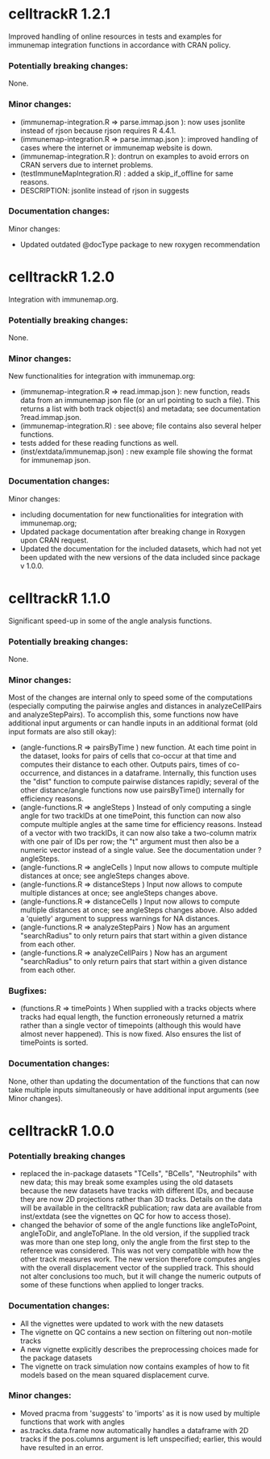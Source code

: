 # celltrackR 1.2.1

Improved handling of online resources in tests and examples for immunemap integration
functions in accordance with CRAN policy.

### Potentially breaking changes: 

None.

### Minor changes:
- (immunemap-integration.R => parse.immap.json ): now uses jsonlite instead of rjson 
	because rjson requires R 4.4.1.
- (immunemap-integration.R => parse.immap.json ): improved handling of cases where the 
	internet or immunemap website is down.
- (immunemap-integration.R ): dontrun on examples to avoid errors on CRAN servers due to
	internet problems.
- (testImmuneMapIntegration.R) : added a skip_if_offline for same reasons.
- DESCRIPTION: jsonlite instead of rjson in suggests


### Documentation changes:

Minor changes:
- Updated outdated @docType package to new roxygen recommendation


# celltrackR 1.2.0

Integration with immunemap.org. 

### Potentially breaking changes: 

None.

### Minor changes:
New functionalities for integration with immunemap.org:
- (immunemap-integration.R => read.immap.json ): new function, reads data from an 
	immunemap json file (or an url pointing to such a file). This returns a list with
	both track object(s) and metadata; see documentation ?read.immap.json. 
- (immunemap-integration.R) : see above; file contains also several helper functions.
- tests added for these reading functions as well.
- (inst/extdata/immunemap.json) : new example file showing the format for immunemap json.


### Documentation changes:

Minor changes:
- including documentation for new functionalities for integration with immunemap.org;
- Updated package documentation after breaking change in Roxygen upon CRAN request.
- Updated the documentation for the included datasets, which had not yet been updated 
with the new versions of the data included since package v 1.0.0.


# celltrackR 1.1.0

Significant speed-up in some of the angle analysis functions.

### Potentially breaking changes: 

None.


### Minor changes:
Most of the changes are internal only to speed some of the computations (especially
computing the pairwise angles and distances in analyzeCellPairs and analyzeStepPairs).
To accomplish this, some functions now have additional input arguments or can handle
inputs in an additional format (old input formats are also still okay):
- (angle-functions.R => pairsByTime ) 
	new function. At each time point in the dataset, looks for pairs of cells that co-occur
	at that time and computes their distance to each other. Outputs pairs, times of co-occurrence,
	and distances in a dataframe. Internally, this function uses the "dist" function to 
	compute pairwise distances rapidly; several of the other distance/angle functions 
	now use pairsByTime() internally for efficiency reasons.
- (angle-functions.R => angleSteps ) 
	Instead of only computing a single angle for two trackIDs at one timePoint,
	this function can now also compute multiple angles at the same time for efficiency reasons.
	Instead of a vector with two trackIDs, it can now also take a two-column matrix with
	one pair of IDs per row; the "t" argument must then also be a numeric vector instead
	of a single value. See the documentation under ?angleSteps.
- (angle-functions.R => angleCells )
	Input now allows to compute multiple distances at once; see angleSteps changes above.
- (angle-functions.R => distanceSteps )
	Input now allows to compute multiple distances at once; see angleSteps changes above.
- (angle-functions.R => distanceCells )
	Input now allows to compute multiple distances at once; see angleSteps changes above.
	Also added a 'quietly' argument to suppress warnings for NA distances.
- (angle-functions.R => analyzeStepPairs )
	Now has an argument "searchRadius" to only return pairs that start within a given
	distance from each other. 
- (angle-functions.R => analyzeCellPairs )
	Now has an argument "searchRadius" to only return pairs that start within a given
	distance from each other. 


### Bugfixes:
- (functions.R => timePoints )
	When supplied with a tracks objects where tracks had equal length, the 
	function erroneously returned a matrix rather than a single vector of timepoints
	(although this would have almost never happened). This is now fixed.
	Also ensures the list of timePoints is sorted.

### Documentation changes:

None, other than updating the documentation of the functions that can now take multiple
inputs simultaneously or have additional input arguments (see Minor changes).



# celltrackR 1.0.0

### Potentially breaking changes
- replaced the in-package datasets "TCells", "BCells", "Neutrophils" with new data;
this may break some examples using the old datasets because the new datasets have tracks
with different IDs, and because they are now 2D projections rather than 3D tracks.
Details on the data will be available in the celltrackR publication; raw data are 
available from inst/extdata (see the vignettes on QC for how to access those).
- changed the behavior of some of the angle functions like angleToPoint, angleToDir,
and angleToPlane. In the old version, if the supplied track was more than one step long,
only the angle from the first step to the reference was considered. This was not very 
compatible with how the other track measures work. The new version therefore computes
angles with the overall displacement vector of the supplied track. This should not 
alter conclusions too much, but it will change the numeric outputs of some of these
functions when applied to longer tracks.

### Documentation changes:
- All the vignettes were updated to work with the new datasets
- The vignette on QC contains a new section on filtering out non-motile tracks
- A new vignette explicitly describes the preprocessing choices made for the package
datasets
- The vignette on track simulation now contains examples of how to fit models based
on the mean squared displacement curve.

### Minor changes:
- Moved pracma from 'suggests' to 'imports' as it is now used by multiple functions
that work with angles
- as.tracks.data.frame now automatically handles a dataframe with 2D tracks if the
pos.columns argument is left unspecified; earlier, this would have resulted in an error.
